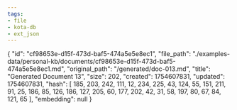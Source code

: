 ```yaml
---
tags:
- file
- kota-db
- ext_json
---
```

{
  "id": "cf98653e-d15f-473d-baf5-474a5e5e8ec1",
  "file_path": "./examples-data/personal-kb/documents/cf98653e-d15f-473d-baf5-474a5e5e8ec1.md",
  "original_path": "/generated/doc-013.md",
  "title": "Generated Document 13",
  "size": 202,
  "created": 1754607831,
  "updated": 1754607831,
  "hash": [
    185,
    203,
    242,
    111,
    12,
    234,
    225,
    43,
    124,
    55,
    151,
    211,
    91,
    25,
    186,
    85,
    126,
    186,
    127,
    205,
    60,
    177,
    202,
    42,
    31,
    58,
    197,
    80,
    67,
    84,
    121,
    65
  ],
  "embedding": null
}